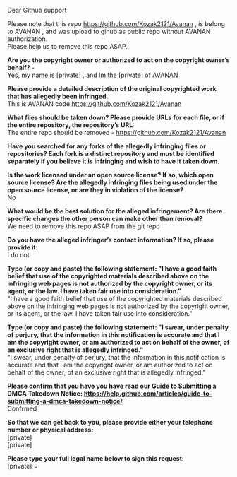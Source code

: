 Dear Github support  

Please note that this repo https://github.com/Kozak2121/Avanan , is belong to AVANAN , and was upload to gihub as public repo without AVANAN authorization.  
Please help us to remove this repo ASAP.  

**Are you the copyright owner or authorized to act on the copyright owner’s behalf?** -  
Yes, my name is [private] , and Im the [private] of AVANAN

**Please provide a detailed description of the original copyrighted work that has allegedly been infringed.**  
This is AVANAN code https://github.com/Kozak2121/Avanan

**What files should be taken down? Please provide URLs for each file, or if the entire repository, the repository’s URL:**  
The entire repo should be removed - https://github.com/Kozak2121/Avanan

**Have you searched for any forks of the allegedly infringing files or repositories? Each fork is a distinct repository and must be identified separately if you believe it is infringing and wish to have it taken down.**  

**Is the work licensed under an open source license? If so, which open source license? Are the allegedly infringing files being used under the open source license, or are they in violation of the license?**  
No

**What would be the best solution for the alleged infringement? Are there specific changes the other person can make other than removal?**  
We need to remove this repo ASAP from the git repo

**Do you have the alleged infringer’s contact information? If so, please provide it:**  
I do not

**Type (or copy and paste) the following statement: "I have a good faith belief that use of the copyrighted materials described above on the infringing web pages is not authorized by the copyright owner, or its agent, or the law. I have taken fair use into consideration."**  
"I have a good faith belief that use of the copyrighted materials described above on the infringing web pages is not authorized by the copyright owner, or its agent, or the law. I have taken fair use into consideration."

**Type (or copy and paste) the following statement: "I swear, under penalty of perjury, that the information in this notification is accurate and that I am the copyright owner, or am authorized to act on behalf of the owner, of an exclusive right that is allegedly infringed."**  
"I swear, under penalty of perjury, that the information in this notification is accurate and that I am the copyright owner, or am authorized to act on behalf of the owner, of an exclusive right that is allegedly infringed."

**Please confirm that you have you have read our Guide to Submitting a DMCA Takedown Notice: https://help.github.com/articles/guide-to-submitting-a-dmca-takedown-notice/**  
Confrmed

**So that we can get back to you, please provide either your telephone number or physical address:**  
[private]  
[private]  

**Please type your full legal name below to sign this request:**  
[private] =
